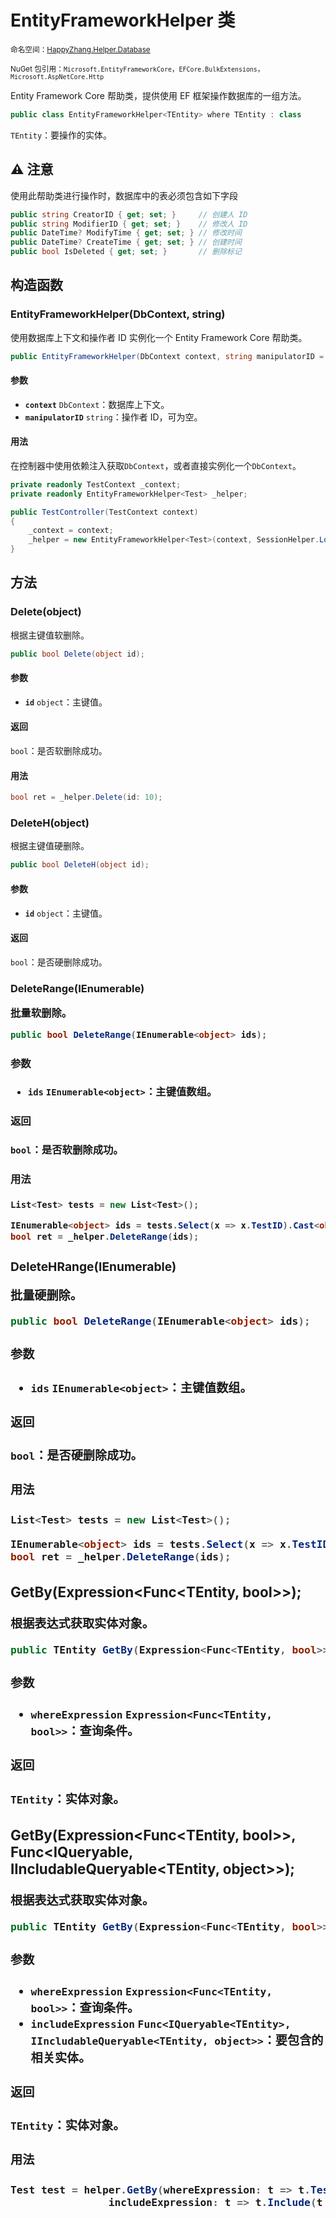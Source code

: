 # EntityFrameworkHelper 类

<small>命名空间：[HappyZhang.Helper.Database](./)</small>

<small>NuGet 包引用：`Microsoft.EntityFrameworkCore`，`EFCore.BulkExtensions`，`Microsoft.AspNetCore.Http`</small>

Entity Framework Core 帮助类，提供使用 EF 框架操作数据库的一组方法。

```C#
public class EntityFrameworkHelper<TEntity> where TEntity : class
```

`TEntity`：要操作的实体。

## ⚠ 注意
使用此帮助类进行操作时，数据库中的表必须包含如下字段

```C#
public string CreatorID { get; set; }     // 创建人 ID
public string ModifierID { get; set; }    // 修改人 ID
public DateTime? ModifyTime { get; set; } // 修改时间
public DateTime? CreateTime { get; set; } // 创建时间
public bool IsDeleted { get; set; }       // 删除标记
```

## 构造函数

### EntityFrameworkHelper(DbContext, string)

使用数据库上下文和操作者 ID 实例化一个 Entity Framework Core 帮助类。

```C#
public EntityFrameworkHelper(DbContext context, string manipulatorID = null)
```

#### 参数

* **`context`** `DbContext`：数据库上下文。
* **`manipulatorID`** `string`：操作者 ID，可为空。

#### 用法

在控制器中使用依赖注入获取`DbContext`，或者直接实例化一个`DbContext`。

```C#
private readonly TestContext _context;
private readonly EntityFrameworkHelper<Test> _helper;

public TestController(TestContext context)
{
    _context = context;
    _helper = new EntityFrameworkHelper<Test>(context, SessionHelper.LoginerID);
}
```

## 方法
### Delete(object)

根据主键值软删除。

```C#
public bool Delete(object id);
```

#### 参数

* **`id`** `object`：主键值。

#### 返回

`bool`：是否软删除成功。

#### 用法

```C#
bool ret = _helper.Delete(id: 10);
```

### DeleteH(object)

根据主键值硬删除。

```C#
public bool DeleteH(object id);
```

#### 参数

* **`id`** `object`：主键值。

#### 返回

`bool`：是否硬删除成功。

### DeleteRange(IEnumerable<object>)

批量软删除。

```C#
public bool DeleteRange(IEnumerable<object> ids);
```

#### 参数

* **`ids`** `IEnumerable<object>`：主键值数组。

#### 返回

`bool`：是否软删除成功。

#### 用法

```C#
List<Test> tests = new List<Test>();

IEnumerable<object> ids = tests.Select(x => x.TestID).Cast<object>();
bool ret = _helper.DeleteRange(ids);
```

### DeleteHRange(IEnumerable<object>)

批量硬删除。

```C#
public bool DeleteRange(IEnumerable<object> ids);
```

#### 参数

* **`ids`** `IEnumerable<object>`：主键值数组。

#### 返回

`bool`：是否硬删除成功。

#### 用法

```C#
List<Test> tests = new List<Test>();

IEnumerable<object> ids = tests.Select(x => x.TestID).Cast<object>();
bool ret = _helper.DeleteRange(ids);
```

### GetBy(Expression<Func<TEntity, bool>>);

根据表达式获取实体对象。

```C#
public TEntity GetBy(Expression<Func<TEntity, bool>> whereExpression);
```

#### 参数

* **`whereExpression`** `Expression<Func<TEntity, bool>>`：查询条件。

#### 返回

`TEntity`：实体对象。

### GetBy(Expression<Func<TEntity, bool>>, Func<IQueryable<TEntity>, IIncludableQueryable<TEntity, object>>);

根据表达式获取实体对象。

```C#
public TEntity GetBy(Expression<Func<TEntity, bool>> whereExpression, Func<IQueryable<TEntity>, IIncludableQueryable<TEntity, object>> includeExpression);
```

#### 参数

* **`whereExpression`** `Expression<Func<TEntity, bool>>`：查询条件。
* **`includeExpression`** `Func<IQueryable<TEntity>, IIncludableQueryable<TEntity, object>>`：要包含的相关实体。

#### 返回

`TEntity`：实体对象。

#### 用法

```C#
Test test = helper.GetBy(whereExpression: t => t.TestID == 10, 
                includeExpression: t => t.Include(t => t.AnotherTest));
```
